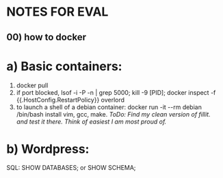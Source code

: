 # NOTES FOR EVAL

## 00) how to docker

# a) Basic containers:
1) docker pull
3) if port blocked, lsof -i -P -n | grep 5000; kill -9 [PID]; 
 docker inspect -f {{.HostConfig.RestartPolicy}} overlord
6) to launch a shell of a debian container: docker run -it --rm debian /bin/bash
install vim, gcc, make.
*ToDo: Find my clean version of fillit. and test it there. Think of easiest I am most proud of.*

# b) Wordpress:
SQL: SHOW DATABASES; or SHOW SCHEMA;

